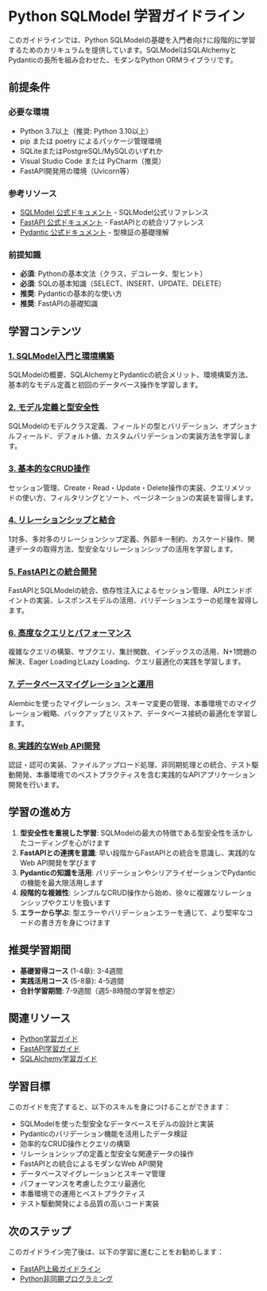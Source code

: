 # Python SQLModel 学習ガイドライン

このガイドラインでは、Python SQLModelの基礎を入門者向けに段階的に学習するためのカリキュラムを提供しています。SQLModelはSQLAlchemyとPydanticの長所を組み合わせた、モダンなPython ORMライブラリです。

## 前提条件

### 必要な環境
- Python 3.7以上（推奨: Python 3.10以上）
- pip または poetry によるパッケージ管理環境
- SQLiteまたはPostgreSQL/MySQLのいずれか
- Visual Studio Code または PyCharm（推奨）
- FastAPI開発用の環境（Uvicorn等）

### 参考リソース
- [SQLModel 公式ドキュメント](https://sqlmodel.tiangolo.com/) - SQLModel公式リファレンス
- [FastAPI 公式ドキュメント](https://fastapi.tiangolo.com/) - FastAPIとの統合リファレンス
- [Pydantic 公式ドキュメント](https://docs.pydantic.dev/) - 型検証の基礎理解

### 前提知識
- **必須**: Pythonの基本文法（クラス、デコレータ、型ヒント）
- **必須**: SQLの基本知識（SELECT、INSERT、UPDATE、DELETE）
- **推奨**: Pydanticの基本的な使い方
- **推奨**: FastAPIの基礎知識

## 学習コンテンツ

### [1. SQLModel入門と環境構築](https://fcircle-biz.github.io/tech_docs/guide/programming-languages/python-ecosystem/sqlmodel/python-sqlmodel-learning-material-1.html)
SQLModelの概要、SQLAlchemyとPydanticの統合メリット、環境構築方法、基本的なモデル定義と初回のデータベース操作を学習します。

### [2. モデル定義と型安全性](https://fcircle-biz.github.io/tech_docs/guide/programming-languages/python-ecosystem/sqlmodel/python-sqlmodel-learning-material-2.html)
SQLModelのモデルクラス定義、フィールドの型とバリデーション、オプショナルフィールド、デフォルト値、カスタムバリデーションの実装方法を学習します。

### [3. 基本的なCRUD操作](https://fcircle-biz.github.io/tech_docs/guide/programming-languages/python-ecosystem/sqlmodel/python-sqlmodel-learning-material-3.html)
セッション管理、Create・Read・Update・Delete操作の実装、クエリメソッドの使い方、フィルタリングとソート、ページネーションの実装を習得します。

### [4. リレーションシップと結合](https://fcircle-biz.github.io/tech_docs/guide/programming-languages/python-ecosystem/sqlmodel/python-sqlmodel-learning-material-4.html)
1対多、多対多のリレーションシップ定義、外部キー制約、カスケード操作、関連データの取得方法、型安全なリレーションシップの活用を学習します。

### [5. FastAPIとの統合開発](https://fcircle-biz.github.io/tech_docs/guide/programming-languages/python-ecosystem/sqlmodel/python-sqlmodel-learning-material-5.html)
FastAPIとSQLModelの統合、依存性注入によるセッション管理、APIエンドポイントの実装、レスポンスモデルの活用、バリデーションエラーの処理を習得します。

### [6. 高度なクエリとパフォーマンス](https://fcircle-biz.github.io/tech_docs/guide/programming-languages/python-ecosystem/sqlmodel/python-sqlmodel-learning-material-6.html)
複雑なクエリの構築、サブクエリ、集計関数、インデックスの活用、N+1問題の解決、Eager LoadingとLazy Loading、クエリ最適化の実践を学習します。

### [7. データベースマイグレーションと運用](https://fcircle-biz.github.io/tech_docs/guide/programming-languages/python-ecosystem/sqlmodel/python-sqlmodel-learning-material-7.html)
Alembicを使ったマイグレーション、スキーマ変更の管理、本番環境でのマイグレーション戦略、バックアップとリストア、データベース接続の最適化を学習します。

### [8. 実践的なWeb API開発](https://fcircle-biz.github.io/tech_docs/guide/programming-languages/python-ecosystem/sqlmodel/python-sqlmodel-learning-material-8.html)
認証・認可の実装、ファイルアップロード処理、非同期処理との統合、テスト駆動開発、本番環境でのベストプラクティスを含む実践的なAPIアプリケーション開発を行います。

## 学習の進め方

1. **型安全性を重視した学習**: SQLModelの最大の特徴である型安全性を活かしたコーディングを心がけます
2. **FastAPIとの連携を意識**: 早い段階からFastAPIとの統合を意識し、実践的なWeb API開発を学びます
3. **Pydanticの知識を活用**: バリデーションやシリアライゼーションでPydanticの機能を最大限活用します
4. **段階的な複雑性**: シンプルなCRUD操作から始め、徐々に複雑なリレーションシップやクエリを扱います
5. **エラーから学ぶ**: 型エラーやバリデーションエラーを通じて、より堅牢なコードの書き方を身につけます

## 推奨学習期間

- **基礎習得コース** (1-4章): 3-4週間
- **実践活用コース** (5-8章): 4-5週間
- **合計学習期間**: 7-9週間（週5-8時間の学習を想定）

## 関連リソース

- [Python学習ガイド](https://fcircle-biz.github.io/tech_docs/guide/programming-languages/python-ecosystem/python/README.html)
- [FastAPI学習ガイド](https://fcircle-biz.github.io/tech_docs/guide/programming-languages/python-ecosystem/fastapi/README.html)
- [SQLAlchemy学習ガイド](https://fcircle-biz.github.io/tech_docs/guide/programming-languages/python-ecosystem/sqlalchemy/README.html)

## 学習目標

このガイドを完了すると、以下のスキルを身につけることができます：

- SQLModelを使った型安全なデータベースモデルの設計と実装
- Pydanticのバリデーション機能を活用したデータ検証
- 効率的なCRUD操作とクエリの構築
- リレーションシップの定義と型安全な関連データの操作
- FastAPIとの統合によるモダンなWeb API開発
- データベースマイグレーションとスキーマ管理
- パフォーマンスを考慮したクエリ最適化
- 本番環境での運用とベストプラクティス
- テスト駆動開発による品質の高いコード実装

## 次のステップ

このガイドライン完了後は、以下の学習に進むことをお勧めします：

- [FastAPI上級ガイドライン](https://fcircle-biz.github.io/tech_docs/guide/programming-languages/python-ecosystem/fastapi-advanced/README.html)
- [Python非同期プログラミング](https://fcircle-biz.github.io/tech_docs/guide/programming-languages/python-ecosystem/python-async/README.html)
